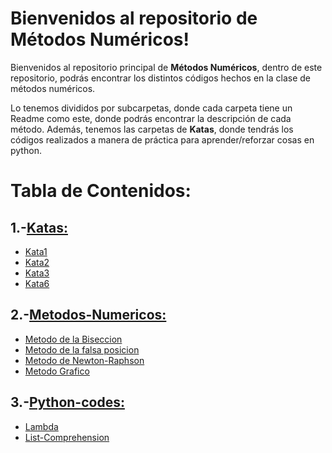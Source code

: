 # Bienvenidos al repositorio de Métodos Numéricos!

Bienvenidos al repositorio principal de **Métodos Numéricos**, dentro de este repositorio, podrás encontrar los distintos códigos hechos en la clase de métodos numéricos.

Lo tenemos divididos por subcarpetas, donde cada carpeta tiene un Readme como este, donde podrás encontrar la descripción de cada método. Además, tenemos las carpetas de **Katas**, donde tendrás los códigos realizados a manera de práctica para aprender/reforzar cosas en python.


# Tabla de Contenidos:
1.-[Katas:](../../tree/master/Katas)
-
- [Kata1](../../tree/master/Katas/Kata1)
- [Kata2](../../tree/master/Katas/Kata2)
- [Kata3](../../tree/master/Katas/Kata5)
- [Kata6](../../tree/master/Katas/Kata6)

2.-[Metodos-Numericos:](../../tree/master/Metodos-Numericos)
- 
- [Metodo de la Biseccion](../../tree/master/Metodos-Numericos/Primer%20Parcial/Metodo%20de%20la%20Biseccion)
- [Metodo de la falsa posicion](../../tree/master/Metodos-Numericos/Primer%20Parcial/Metodo%20de%20la%20falsa%20posicion)
- [Metodo de Newton-Raphson](../../tree/master/Metodos-Numericos/Primer%20Parcial/Metodo%20de%20Newton-Raphson)
- [Metodo Grafico](../../tree/master/Metodos-Numericos/Primer%20Parcial/Metodo%20Grafico)

3.-[Python-codes:](../../tree/master/python-codes)
-
- [Lambda](../../tree/master/python-codes/lambda)
- [List-Comprehension](../../tree/master/python-codes/List-Comprehension)
